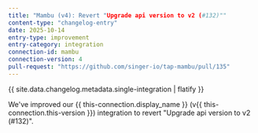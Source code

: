 ```yaml
---
title: "Mambu (v4): Revert "Upgrade api version to v2 (#132)""
content-type: "changelog-entry"
date: 2025-10-14
entry-type: improvement
entry-category: integration
connection-id: mambu
connection-version: 4
pull-request: "https://github.com/singer-io/tap-mambu/pull/135"
---
```

{{ site.data.changelog.metadata.single-integration | flatify }}

We've improved our {{ this-connection.display_name }} (v{{ this-connection.this-version }}) integration to revert "Upgrade api version to v2 (#132)".